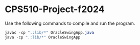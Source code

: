 ﻿# CPS510-Project-f2024

Use the following commands to compile and run the program.

```java
javac -cp ".:lib/*" OracleSwingApp.java
java -cp ".:lib/*" OracleSwingApp
```
